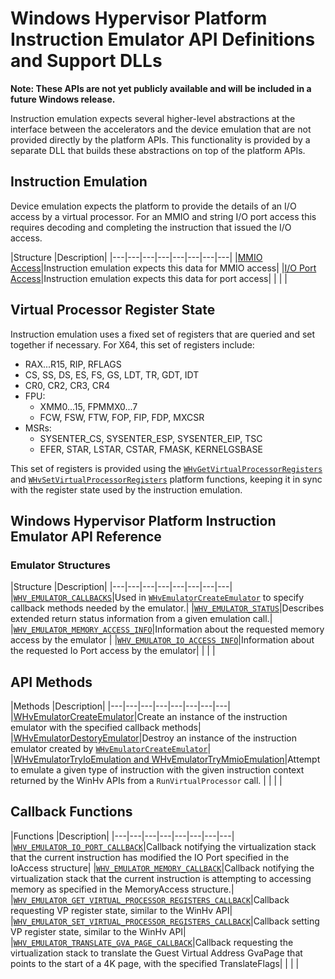 # Windows Hypervisor Platform Instruction Emulator API Definitions and Support DLLs

**Note: These APIs are not yet publicly available and will be included in a future Windows release.**

Instruction emulation expects several higher-level abstractions at the interface between the accelerators and the device emulation that are not provided directly by the platform APIs. This functionality is provided by a separate DLL that builds these abstractions on top of the platform APIs.
 
## Instruction Emulation
Device emulation expects the platform to provide the details of an I/O access by a virtual processor. For an MMIO and string I/O port access this requires decoding and completing the instruction that issued the I/O access. 

|Structure   |Description|
|---|---|---|---|---|---|---|---|
|[MMIO Access](hypervisor-platform-funcs/MMIOAccessIE.md)|Instruction emulation expects this data for MMIO access|
|[I/O Port Access](hypervisor-platform-funcs/IOPortAccessIE.md)|Instruction emulation expects this data for port access|
|   |   |
 
## Virtual Processor Register State
Instruction emulation uses a fixed set of registers that are queried and set together if necessary. For X64, this set of registers include:
 
* RAX...R15, RIP, RFLAGS 
* CS, SS, DS, ES, FS, GS, LDT, TR, GDT, IDT 
* CR0, CR2, CR3, CR4 
* FPU: 
    * XMM0...15, FPMMX0...7 
    * FCW, FSW, FTW, FOP, FIP, FDP, MXCSR 
* MSRs: 
    * SYSENTER_CS, SYSENTER_ESP, SYSENTER_EIP, TSC 
    * EFER, STAR, LSTAR, CSTAR, FMASK, KERNELGSBASE 

This set of registers is provided using the [`WHvGetVirtualProcessorRegisters`](hypervisor-platform-funcs/WHvGetVirtualProcessorRegisters.md) and [`WHvSetVirtualProcessorRegisters`](hypervisor-platform-funcs/WHvSetVirtualProcessorRegisters.md) platform functions, keeping it in sync with the register state used by the instruction emulation.  

## Windows Hypervisor Platform Instruction Emulator API Reference

### Emulator Structures
|Structure   |Description|
|---|---|---|---|---|---|---|---|
|[`WHV_EMULATOR_CALLBACKS`](hypervisor-platform-funcs/WhvEmulatorCallbacks.md)|Used in [`WHvEmulatorCreateEmulator`](hypervisor-platform-funcs/WHvEmulatorCreateEmulator.md) to specify callback methods needed by the emulator.|
|[`WHV_EMULATOR_STATUS`](hypervisor-platform-funcs/WhvEmulatorStatus.md)|Describes extended return status information from a given emulation call.|
|[`WHV_EMULATOR_MEMORY_ACCESS_INFO`](hypervisor-platform-funcs/WhvEmulatorMemoryAccessInfo.md)|Information about the requested memory access by the emulator |
|[`WHV_EMULATOR_IO_ACCESS_INFO`](hypervisor-platform-funcs/WhvEmulatorIOAccessInfo.md)|Information about the requested Io Port access by the emulator|
|   |   |


## API Methods
|Methods   |Description|
|---|---|---|---|---|---|---|---|
|[WHvEmulatorCreateEmulator](hypervisor-platform-funcs/WHvEmulatorCreateEmulator.md)|Create an instance of the instruction emulator with the specified callback methods|
|[WHvEmulatorDestoryEmulator](hypervisor-platform-funcs/WHvEmulatorDestoryEmulator.md)|Destroy an instance of the instruction emulator created by [`WHvEmulatorCreateEmulator`](hypervisor-platform-funcs/WHvEmulatorCreateEmulator.md)|
|[WHvEmulatorTryIoEmulation and WHvEmulatorTryMmioEmulation](hypervisor-platform-funcs/WHvEmulatorTryEmulation.md)|Attempt to emulate a given type of instruction with the given instruction context returned by the WinHv APIs from a `RunVirtualProcessor` call. |
|   |   |




## Callback Functions
|Functions   |Description|
|---|---|---|---|---|---|---|---|
|[`WHV_EMULATOR_IO_PORT_CALLBACK`](hypervisor-platform-funcs/WHvEmulatorIOPortCallback.md)|Callback notifying the virtualization stack that the current instruction has modified the IO Port specified in the IoAccess structure|
|[`WHV_EMULATOR_MEMORY_CALLBACK`](hypervisor-platform-funcs/WHvEmulatorMemoryCallback.md)|Callback notifying the virtualization stack that the current instruction is attempting to accessing memory as specified in the MemoryAccess structure.|
|[`WHV_EMULATOR_GET_VIRTUAL_PROCESSOR_REGISTERS_CALLBACK`](hypervisor-platform-funcs/WHvEmulatorGetVirtualProcessorRegistersCallback.md)|Callback requesting VP register state, similar to the WinHv API|
|[`WHV_EMULATOR_SET_VIRTUAL_PROCESSOR_REGISTERS_CALLBACK`](hypervisor-platform-funcs/WHvEmulatorSetVirtualProcessorRegistersCallback.md)|Callback setting VP register state, similar to the WinHv API|
|[`WHV_EMULATOR_TRANSLATE_GVA_PAGE_CALLBACK`](hypervisor-platform-funcs/WHvEmulatorTranslateGVAPageCallback.md)|Callback requesting the virtualization stack to translate the Guest Virtual Address GvaPage that points to the start of a 4K page, with the specified TranslateFlags|
|   |   |


